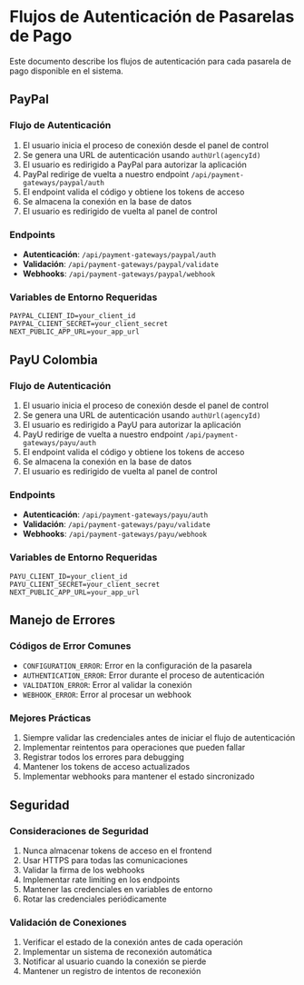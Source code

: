 # Flujos de Autenticación de Pasarelas de Pago

Este documento describe los flujos de autenticación para cada pasarela de pago disponible en el sistema.

## PayPal

### Flujo de Autenticación
1. El usuario inicia el proceso de conexión desde el panel de control
2. Se genera una URL de autenticación usando `authUrl(agencyId)`
3. El usuario es redirigido a PayPal para autorizar la aplicación
4. PayPal redirige de vuelta a nuestro endpoint `/api/payment-gateways/paypal/auth`
5. El endpoint valida el código y obtiene los tokens de acceso
6. Se almacena la conexión en la base de datos
7. El usuario es redirigido de vuelta al panel de control

### Endpoints
- **Autenticación**: `/api/payment-gateways/paypal/auth`
- **Validación**: `/api/payment-gateways/paypal/validate`
- **Webhooks**: `/api/payment-gateways/paypal/webhook`

### Variables de Entorno Requeridas
```
PAYPAL_CLIENT_ID=your_client_id
PAYPAL_CLIENT_SECRET=your_client_secret
NEXT_PUBLIC_APP_URL=your_app_url
```

## PayU Colombia

### Flujo de Autenticación
1. El usuario inicia el proceso de conexión desde el panel de control
2. Se genera una URL de autenticación usando `authUrl(agencyId)`
3. El usuario es redirigido a PayU para autorizar la aplicación
4. PayU redirige de vuelta a nuestro endpoint `/api/payment-gateways/payu/auth`
5. El endpoint valida el código y obtiene los tokens de acceso
6. Se almacena la conexión en la base de datos
7. El usuario es redirigido de vuelta al panel de control

### Endpoints
- **Autenticación**: `/api/payment-gateways/payu/auth`
- **Validación**: `/api/payment-gateways/payu/validate`
- **Webhooks**: `/api/payment-gateways/payu/webhook`

### Variables de Entorno Requeridas
```
PAYU_CLIENT_ID=your_client_id
PAYU_CLIENT_SECRET=your_client_secret
NEXT_PUBLIC_APP_URL=your_app_url
```

## Manejo de Errores

### Códigos de Error Comunes
- `CONFIGURATION_ERROR`: Error en la configuración de la pasarela
- `AUTHENTICATION_ERROR`: Error durante el proceso de autenticación
- `VALIDATION_ERROR`: Error al validar la conexión
- `WEBHOOK_ERROR`: Error al procesar un webhook

### Mejores Prácticas
1. Siempre validar las credenciales antes de iniciar el flujo de autenticación
2. Implementar reintentos para operaciones que pueden fallar
3. Registrar todos los errores para debugging
4. Mantener los tokens de acceso actualizados
5. Implementar webhooks para mantener el estado sincronizado

## Seguridad

### Consideraciones de Seguridad
1. Nunca almacenar tokens de acceso en el frontend
2. Usar HTTPS para todas las comunicaciones
3. Validar la firma de los webhooks
4. Implementar rate limiting en los endpoints
5. Mantener las credenciales en variables de entorno
6. Rotar las credenciales periódicamente

### Validación de Conexiones
1. Verificar el estado de la conexión antes de cada operación
2. Implementar un sistema de reconexión automática
3. Notificar al usuario cuando la conexión se pierde
4. Mantener un registro de intentos de reconexión 